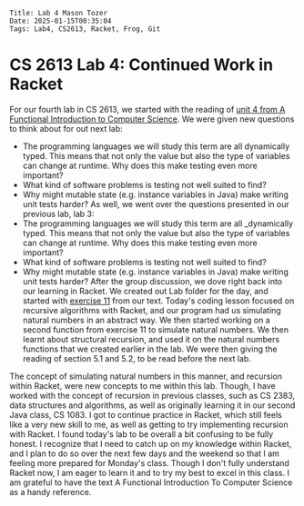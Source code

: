     Title: Lab 4 Mason Tozer
    Date: 2025-01-15T00:35:04
    Tags: Lab4, CS2613, Racket, Frog, Git
# CS 2613 Lab 4: Continued Work in Racket

For our fourth lab in CS 2613, we started with the reading of [unit 4 from A Functional Introduction to Computer Science](https://www.cs.unb.ca/~bremner/teaching/cs2613/books/FICS/Structures.html). We were given new questions to think about for out next lab: 
- The programming languages we will study this term are all dynamically typed. This means that not only the value but also the type of variables can change at runtime. Why does this make testing even more important?
- What kind of software problems is testing not well suited to find?
- Why might mutable state (e.g. instance variables in Java) make writing unit tests harder?
As well, we went over the questions presented in our previous lab, lab 3:
- The programming languages we will study this term are all _dynamically typed. This means that not only the value but also the type of variables can change at runtime. Why does this make testing even more important?
- What kind of software problems is testing not well suited to find?
- Why might mutable state (e.g. instance variables in Java) make writing unit tests harder?
After the group discussion, we dove right back into our learning in Racket. We created out Lab folder for the day, and started with [exercise 11](https://www.cs.unb.ca/~bremner/teaching/cs2613/books/FICS/Structures.html#%28part._.Correctness%29) from our text. Today's coding lesson focused on recursive algorithms with Racket, and our program had us simulating natural numbers in an abstract way. We then started working on a second function from exercise 11 to simulate natural numbers. We then learnt about structural recursion, and used it on the natural numbers functions that we created earlier in the lab. We were then giving the reading of section 5.1 and 5.2, to be read before the next lab. 

The concept of simulating natural numbers in this manner, and recursion within Racket, were new concepts to me within this lab. Though, I have worked with the concept of recursion in previous classes, such as CS 2383, data structures and algorithms, as well as originally learning it in our second Java class, CS 1083. I got to continue practice in Racket, which still feels like a very new skill to me, as well as getting to try implementing recursion with Racket. I found today's lab to be overall a bit confusing to be fully honest. I recognize that I need to catch up on my knowledge within Racket, and I plan to do so over the next few days and the weekend so that I am feeling more prepared for Monday's class. Though I don't fully understand Racket now, I am eager to learn it and to try my best to excel in this class. I am grateful to have the text A Functional Introduction To Computer Science as a handy reference.





<!-- more -->

